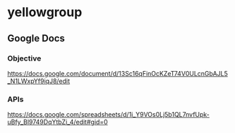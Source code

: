 # yellowgroup

## Google Docs

### Objective
https://docs.google.com/document/d/13Sc16qFinOcKZeT74V0ULcnGbAJL5_N1LWxpYf9iqJ8/edit

### APIs
https://docs.google.com/spreadsheets/d/1i_Y9VOs0Lj5b1QL7nvfUpk-uBfy_Bl9749DqYtbZi_4/edit#gid=0
